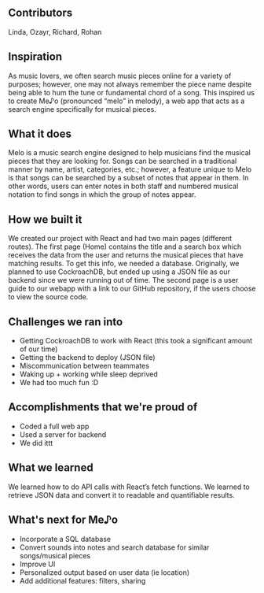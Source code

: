 ## Contributors
Linda, Ozayr, Richard, Rohan

## Inspiration
As music lovers, we often search music pieces online for a variety of purposes; however, one may not always remember the piece name despite being able to hum the tune or fundamental chord of a song. This inspired us to create Me♪o (pronounced “melo” in melody), a web app that acts as a search engine specifically for musical pieces. 

## What it does
Melo is a music search engine designed to help musicians find the musical pieces that they are looking for. Songs can be searched in a traditional manner by name, artist, categories, etc.; however, a feature unique to Melo is that songs can be searched by a subset of notes that appear in them. In other words, users can enter notes in both staff and numbered musical notation to find songs in which the group of notes appear. 

## How we built it
We created our project with React and had two main pages (different routes). The first page (Home) contains the title and a search box which receives the data from the user and returns the musical pieces that have matching results. To get this info, we needed a database. Originally, we planned to use CockroachDB, but ended up using a JSON file as our backend since we were running out of time. The second page is a user guide to our webapp with a link to our GitHub repository, if the users choose to view the source code.

## Challenges we ran into
- Getting CockroachDB to work with React (this took a significant amount of our time)
- Getting the backend to deploy (JSON file)
- Miscommunication between teammates 
- Waking up + working while sleep deprived
- We had too much fun :D

## Accomplishments that we're proud of
- Coded a full web app
- Used a server for backend
- We did ittt

## What we learned
We learned how to do API calls with React’s fetch functions. We learned to retrieve JSON data and convert it to readable and quantifiable results. 

## What's next for Me♪o 
- Incorporate a SQL database
- Convert sounds into notes and search database for similar songs/musical pieces
- Improve UI
- Personalized output based on user data (ie location)
- Add additional features: filters, sharing
